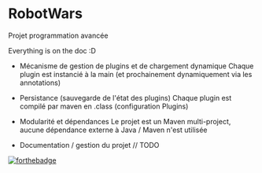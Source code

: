 # RobotWars
Projet programmation avancée

Everything is on the doc :D

- Mécanisme de gestion de plugins et de chargement dynamique
Chaque plugin est instancié à la main (et prochainement dynamiquement via les annotations)

- Persistance (sauvegarde de l'état des plugins)
Chaque plugin est compilé par maven en .class (configuration Plugins)

- Modularité et dépendances
Le projet est un Maven multi-project, aucune dépendance externe à Java / Maven n'est utilisée

- Documentation / gestion du projet 
// TODO

[![forthebadge](http://forthebadge.com/images/badges/made-with-crayons.svg)](http://forthebadge.com)
